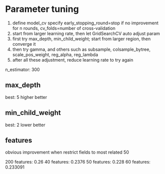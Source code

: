# Parameter tuning
1. define model_cv
specify early_stopping_round=stop if no improvement for n rounds,
   cv_folds=number of cross-validation
2. start from larger learning rate, then let GridSearchCV auto adjust param
3. first try max_depth, min_child_weight; start from larger region, then converge it
4. then try gamma, and others such as subsample, colsample_bytree, scale_pos_weight, reg_alpha, reg_lambda
5. after all these adjustment, reduce learning rate to try again


n_estimator: 300

## max_depth
best: 5
higher better

## min_child_weight
best: 2
lower better

## 


## features
obvious improvement when restrict fields to most related 50

200 features: 0.26
40 features: 0.2376
50 features: 0.228
60 features: 0.233091
















